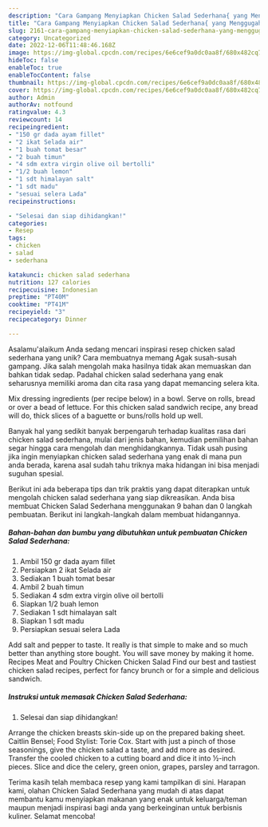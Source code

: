 ```yaml
---
description: "Cara Gampang Menyiapkan Chicken Salad Sederhana{ yang Menggugah Selera"
title: "Cara Gampang Menyiapkan Chicken Salad Sederhana{ yang Menggugah Selera"
slug: 2161-cara-gampang-menyiapkan-chicken-salad-sederhana-yang-menggugah-selera
category: Uncategorized
date: 2022-12-06T11:48:46.168Z
image: https://img-global.cpcdn.com/recipes/6e6cef9a0dc0aa8f/680x482cq70/chicken-salad-sederhana-foto-resep-utama.jpg
hideToc: false
enableToc: true
enableTocContent: false
thumbnail: https://img-global.cpcdn.com/recipes/6e6cef9a0dc0aa8f/680x482cq70/chicken-salad-sederhana-foto-resep-utama.jpg
cover: https://img-global.cpcdn.com/recipes/6e6cef9a0dc0aa8f/680x482cq70/chicken-salad-sederhana-foto-resep-utama.jpg
author: Admin
authorAv: notfound
ratingvalue: 4.3
reviewcount: 14
recipeingredient:
- "150 gr dada ayam fillet"
- "2 ikat Selada air"
- "1 buah tomat besar"
- "2 buah timun"
- "4 sdm extra virgin olive oil bertolli"
- "1/2 buah lemon"
- "1 sdt himalayan salt"
- "1 sdt madu"
- "sesuai selera Lada"
recipeinstructions:

- "Selesai dan siap dihidangkan!"
categories:
- Resep
tags:
- chicken
- salad
- sederhana

katakunci: chicken salad sederhana 
nutrition: 127 calories
recipecuisine: Indonesian
preptime: "PT40M"
cooktime: "PT41M"
recipeyield: "3"
recipecategory: Dinner

---
```



Asalamu'alaikum Anda sedang mencari inspirasi resep chicken salad sederhana yang unik? Cara membuatnya memang Agak susah-susah gampang. Jika salah mengolah maka hasilnya tidak akan memuaskan dan bahkan tidak sedap. Padahal chicken salad sederhana yang enak seharusnya memiliki aroma dan cita rasa yang dapat memancing selera kita.


Mix dressing ingredients (per recipe below) in a bowl. Serve on rolls, bread or over a bead of lettuce. For this chicken salad sandwich recipe, any bread will do, thick slices of a baguette or buns/rolls hold up well.

Banyak hal yang sedikit banyak berpengaruh terhadap kualitas rasa dari chicken salad sederhana, mulai dari jenis bahan, kemudian pemilihan bahan segar hingga cara mengolah dan menghidangkannya. Tidak usah pusing jika ingin menyiapkan chicken salad sederhana yang enak di mana pun anda berada, karena asal sudah tahu triknya maka hidangan ini bisa menjadi suguhan spesial.


Berikut ini ada beberapa tips dan trik praktis yang dapat diterapkan untuk mengolah chicken salad sederhana yang siap dikreasikan. Anda bisa membuat Chicken Salad Sederhana menggunakan 9 bahan dan 0 langkah pembuatan. Berikut ini langkah-langkah dalam membuat hidangannya.

<!--inarticleads1-->

##### Bahan-bahan dan bumbu yang dibutuhkan untuk pembuatan Chicken Salad Sederhana:

1. Ambil 150 gr dada ayam fillet
1. Persiapkan 2 ikat Selada air
1. Sediakan 1 buah tomat besar
1. Ambil 2 buah timun
1. Sediakan 4 sdm extra virgin olive oil bertolli
1. Siapkan 1/2 buah lemon
1. Sediakan 1 sdt himalayan salt
1. Siapkan 1 sdt madu
1. Persiapkan sesuai selera Lada


Add salt and pepper to taste. It really is that simple to make and so much better than anything store bought. You will save money by making it home. Recipes Meat and Poultry Chicken Chicken Salad Find our best and tastiest chicken salad recipes, perfect for fancy brunch or for a simple and delicious sandwich. 

<!--inarticleads2-->

##### Instruksi untuk memasak Chicken Salad Sederhana:


1. Selesai dan siap dihidangkan!

Arrange the chicken breasts skin-side up on the prepared baking sheet. Caitlin Bensel; Food Stylist: Torie Cox. Start with just a pinch of those seasonings, give the chicken salad a taste, and add more as desired. Transfer the cooled chicken to a cutting board and dice it into ½-inch pieces. Slice and dice the celery, green onion, grapes, parsley and tarragon. 

Terima kasih telah membaca resep yang kami tampilkan di sini. Harapan kami, olahan Chicken Salad Sederhana yang mudah di atas dapat membantu kamu menyiapkan makanan yang enak untuk keluarga/teman maupun menjadi inspirasi bagi anda yang berkeinginan untuk berbisnis kuliner. Selamat mencoba!
